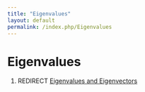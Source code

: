 ```yaml
---
title: "Eigenvalues"
layout: default
permalink: /index.php/Eigenvalues
---
```


# Eigenvalues

1. REDIRECT [Eigenvalues and Eigenvectors](Eigenvalues_and_Eigenvectors)